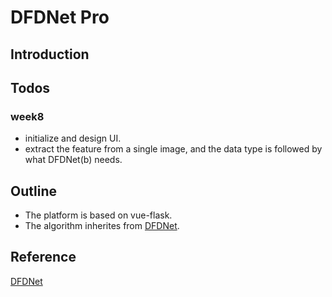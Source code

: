 # DFDNet Pro

## Introduction

## Todos
### week8
- initialize and design UI.
- extract the feature from a single image, and the data type is followed by what DFDNet(b) needs.

## Outline
- The platform is based on vue-flask.
- The algorithm inherites from [DFDNet](https://github.com/csxmli2016/DFDNet).

## Reference
[DFDNet](https://github.com/csxmli2016/DFDNet)
